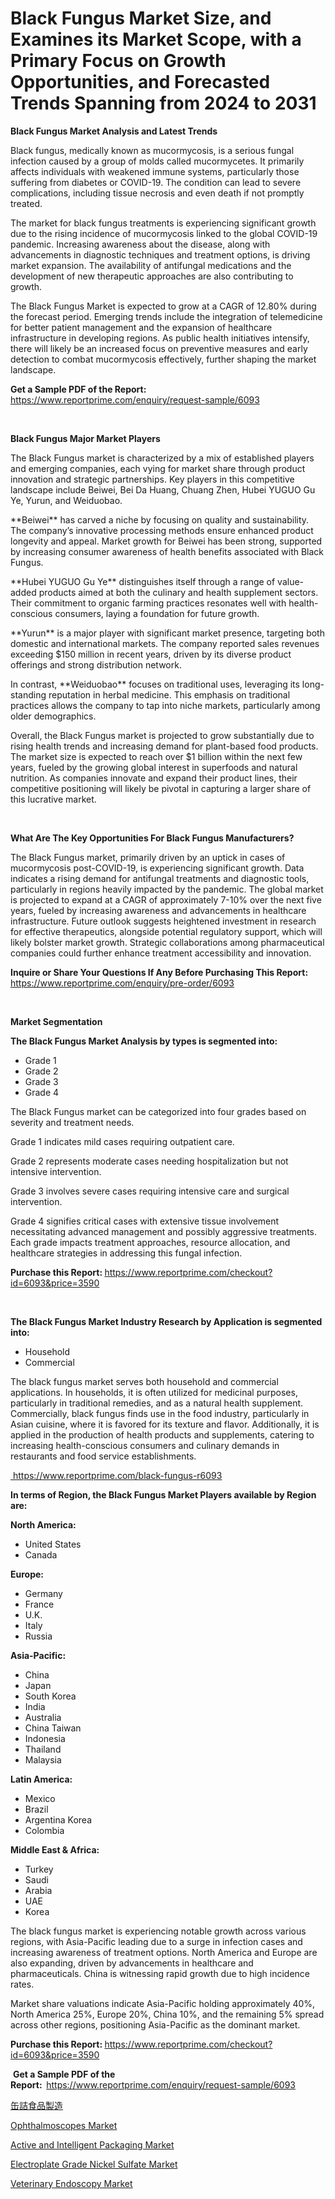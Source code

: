 <p><h1>Black Fungus Market Size, and Examines its Market Scope, with a Primary Focus on Growth Opportunities, and Forecasted Trends Spanning from 2024 to 2031</h1></p><p><strong>Black Fungus Market Analysis and Latest Trends</strong></p>
<p><p>Black fungus, medically known as mucormycosis, is a serious fungal infection caused by a group of molds called mucormycetes. It primarily affects individuals with weakened immune systems, particularly those suffering from diabetes or COVID-19. The condition can lead to severe complications, including tissue necrosis and even death if not promptly treated. </p><p>The market for black fungus treatments is experiencing significant growth due to the rising incidence of mucormycosis linked to the global COVID-19 pandemic. Increasing awareness about the disease, along with advancements in diagnostic techniques and treatment options, is driving market expansion. The availability of antifungal medications and the development of new therapeutic approaches are also contributing to growth.</p><p>The Black Fungus Market is expected to grow at a CAGR of 12.80% during the forecast period. Emerging trends include the integration of telemedicine for better patient management and the expansion of healthcare infrastructure in developing regions. As public health initiatives intensify, there will likely be an increased focus on preventive measures and early detection to combat mucormycosis effectively, further shaping the market landscape.</p></p>
<p><strong>Get a Sample PDF of the Report:&nbsp;</strong> <a href="https://www.reportprime.com/enquiry/request-sample/6093">https://www.reportprime.com/enquiry/request-sample/6093</a></p>
<p>&nbsp;</p>
<p><strong>Black Fungus Major Market Players</strong></p>
<p><p>The Black Fungus market is characterized by a mix of established players and emerging companies, each vying for market share through product innovation and strategic partnerships. Key players in this competitive landscape include Beiwei, Bei Da Huang, Chuang Zhen, Hubei YUGUO Gu Ye, Yurun, and Weiduobao.</p><p>**Beiwei** has carved a niche by focusing on quality and sustainability. The company’s innovative processing methods ensure enhanced product longevity and appeal. Market growth for Beiwei has been strong, supported by increasing consumer awareness of health benefits associated with Black Fungus.</p><p>**Hubei YUGUO Gu Ye** distinguishes itself through a range of value-added products aimed at both the culinary and health supplement sectors. Their commitment to organic farming practices resonates well with health-conscious consumers, laying a foundation for future growth.</p><p>**Yurun** is a major player with significant market presence, targeting both domestic and international markets. The company reported sales revenues exceeding $150 million in recent years, driven by its diverse product offerings and strong distribution network.</p><p>In contrast, **Weiduobao** focuses on traditional uses, leveraging its long-standing reputation in herbal medicine. This emphasis on traditional practices allows the company to tap into niche markets, particularly among older demographics.</p><p>Overall, the Black Fungus market is projected to grow substantially due to rising health trends and increasing demand for plant-based food products. The market size is expected to reach over $1 billion within the next few years, fueled by the growing global interest in superfoods and natural nutrition. As companies innovate and expand their product lines, their competitive positioning will likely be pivotal in capturing a larger share of this lucrative market.</p></p>
<p>&nbsp;</p>
<p><strong>What Are The Key Opportunities For Black Fungus Manufacturers?</strong></p>
<p><p>The Black Fungus market, primarily driven by an uptick in cases of mucormycosis post-COVID-19, is experiencing significant growth. Data indicates a rising demand for antifungal treatments and diagnostic tools, particularly in regions heavily impacted by the pandemic. The global market is projected to expand at a CAGR of approximately 7-10% over the next five years, fueled by increasing awareness and advancements in healthcare infrastructure. Future outlook suggests heightened investment in research for effective therapeutics, alongside potential regulatory support, which will likely bolster market growth. Strategic collaborations among pharmaceutical companies could further enhance treatment accessibility and innovation.</p></p>
<p><strong>Inquire or Share Your Questions If Any Before Purchasing This Report:</strong> <a href="https://www.reportprime.com/enquiry/pre-order/6093">https://www.reportprime.com/enquiry/pre-order/6093</a></p>
<p>&nbsp;</p>
<p><strong>Market Segmentation</strong></p>
<p><strong>The Black Fungus Market Analysis by types is segmented into:</strong></p>
<p><ul><li>Grade 1</li><li>Grade 2</li><li>Grade 3</li><li>Grade 4</li></ul></p>
<p><p>The Black Fungus market can be categorized into four grades based on severity and treatment needs. </p><p>Grade 1 indicates mild cases requiring outpatient care. </p><p>Grade 2 represents moderate cases needing hospitalization but not intensive intervention. </p><p>Grade 3 involves severe cases requiring intensive care and surgical intervention. </p><p>Grade 4 signifies critical cases with extensive tissue involvement necessitating advanced management and possibly aggressive treatments. Each grade impacts treatment approaches, resource allocation, and healthcare strategies in addressing this fungal infection.</p></p>
<p><strong>Purchase this Report:&nbsp;</strong><a href="https://www.reportprime.com/checkout?id=6093&price=3590">https://www.reportprime.com/checkout?id=6093&price=3590</a></p>
<p>&nbsp;</p>
<p><strong>The Black Fungus Market Industry Research by Application is segmented into:</strong></p>
<p><ul><li>Household</li><li>Commercial</li></ul></p>
<p><p>The black fungus market serves both household and commercial applications. In households, it is often utilized for medicinal purposes, particularly in traditional remedies, and as a natural health supplement. Commercially, black fungus finds use in the food industry, particularly in Asian cuisine, where it is favored for its texture and flavor. Additionally, it is applied in the production of health products and supplements, catering to increasing health-conscious consumers and culinary demands in restaurants and food service establishments.</p></p>
<p><a href="https://www.reportprime.com/black-fungus-r6093">&nbsp;https://www.reportprime.com/black-fungus-r6093</a></p>
<p><strong>In terms of Region, the Black Fungus Market Players available by Region are:</strong></p>
<p>
    <p> <strong> North America: </strong>
        <ul>
            <li>United States</li>
            <li>Canada</li>
        </ul>
        </p> 
    <p> <strong> Europe: </strong>
        <ul>
            <li>Germany</li>
            <li>France</li>
            <li>U.K.</li>
            <li>Italy</li>
            <li>Russia</li>
        </ul>
        </p> 
    <p> <strong> Asia-Pacific: </strong>
        <ul>
            <li>China</li>
            <li>Japan</li>
            <li>South Korea</li>
            <li>India</li>
            <li>Australia</li>
            <li>China Taiwan</li>
            <li>Indonesia</li>
            <li>Thailand</li>
            <li>Malaysia</li>
        </ul>
        </p> 
    <p> <strong> Latin America: </strong>
        <ul>
            <li>Mexico</li>
            <li>Brazil</li>
            <li>Argentina Korea</li>
            <li>Colombia</li>
        </ul>
        </p> 
    <p> <strong> Middle East & Africa: </strong>
        <ul>
            <li>Turkey</li>
            <li>Saudi</li>
            <li>Arabia</li>
            <li>UAE</li>
            <li>Korea</li>
        </ul>
    </p>
    </p>
<p><p>The black fungus market is experiencing notable growth across various regions, with Asia-Pacific leading due to a surge in infection cases and increasing awareness of treatment options. North America and Europe are also expanding, driven by advancements in healthcare and pharmaceuticals. China is witnessing rapid growth due to high incidence rates. </p><p>Market share valuations indicate Asia-Pacific holding approximately 40%, North America 25%, Europe 20%, China 10%, and the remaining 5% spread across other regions, positioning Asia-Pacific as the dominant market.</p></p>
<p><strong>Purchase this Report: </strong><a href="https://www.reportprime.com/checkout?id=6093&price=3590">https://www.reportprime.com/checkout?id=6093&price=3590</a></p>
<p>&nbsp;<strong>Get a Sample PDF of the Report:&nbsp;&nbsp;</strong><a href="https://www.reportprime.com/enquiry/request-sample/6093">https://www.reportprime.com/enquiry/request-sample/6093</a></p>
<p><strong></strong></p>
<p><p><a href="https://medium.com/@gordonjast2023/%E7%BC%B6%E8%A9%B0%E9%A3%9F%E5%93%81%E8%A3%BD%E9%80%A0%E6%A5%AD%E3%81%AE%E5%88%86%E6%9E%90%E3%83%AC%E3%83%9D%E3%83%BC%E3%83%88-%E5%B8%82%E5%A0%B4%E8%A6%8F%E6%A8%A1-%E3%82%B7%E3%82%A7%E3%82%A2-%E3%82%A2%E3%83%97%E3%83%AA%E3%82%B1%E3%83%BC%E3%82%B7%E3%83%A7%E3%83%B3-%E5%9C%B0%E5%9F%9F-%E7%AB%B6%E4%BA%89%E6%88%A6%E7%95%A5%E3%81%AE%E3%83%88%E3%83%AC%E3%83%B3%E3%83%89-2024%E5%B9%B4-2031%E5%B9%B4-ef21a2c785d0">缶詰食品製造</a></p><p><a href="https://medium.com/@carlahoustonh51/ophthalmoscopes-market-indicators-market-size-regional-breakdown-market-player-analysis-and-cf586402307a">Ophthalmoscopes Market</a></p><p><a href="https://www.linkedin.com/pulse/future-insights-active-intelligent-packaging-market-trends-sqmbf?trackingId=5rJx9F%2BKQ1G3GiccpwzgzA%3D%3D">Active and Intelligent Packaging Market</a></p><p><a href="https://issuu.com/reportprime-2/docs/electroplate-grade-nickel-sulfate-m_83f6e0458b0458">Electroplate Grade Nickel Sulfate Market</a></p><p><a href="https://www.linkedin.com/pulse/veterinary-endoscopy-market-industry-trends-forecast-period-ltzyf?trackingId=TDFeCutYSliePtH%2FPiGdQA%3D%3D">Veterinary Endoscopy Market</a></p></p>